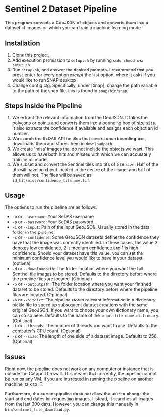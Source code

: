 # Sentinel 2 Dataset Pipeline

This program converts a GeoJSON of objects and converts them into a dataset of images on which you can train a machine learning model. 

## Installation

1. Clone this project,
2. Add execution permission to `setup.sh` by running `sudo chmod u+x setup.sh`
3. Run `setup.sh`, and answer the desired prompts. I recommend that you press enter for every option *except* the last option, where it asks if you would like to run SNAP desktop
4. Change config.cfg. Specifically, under [Snap], change the path variable to the path of the snap file. this is found in `snap/bin/snap`.

## Steps Inside the Pipeline

1. We extract the relevant information from the GeoJSON. It takes the polygons or points and converts them into a bounding box of size `size`. It also extracts the confidence if available and assigns each object an id number.
2. We search the SeDAS API for tiles that covers each bounding box, downloads them and stores them in `downloadpath`.
3. We create 'miss' images that do not include the objects we want. This allows us to have both hits and misses with which we can accurately train an ml model.
4. We subset and convert the Sentinel tiles into tifs of size `size`. Half of the tifs will have an object located in the centre of the image, and half of them will not. The files will be saved as `id_hit/miss/confidence_tilename.tif`.


## Usage

The options to run the pipeline are as follows:
* `-u` or `--username`: Your SeDAS username
* `-p` or `--password`: Your SeDAS password
* `-i` or `--input`: Path of the input GeoJSON. Usually stored in the data folder in the pipeline.
* `-c` or `--confidence`: 
    Some GeoJSON datasets define the confidence they have that the image was correctly identified. In these cases, the value 3 denotes low confidence, 2 is medium confidence and 1 is high confidence. Should your dataset have this value, you can set the minimum confidence level you would like to have in your dataset. (optiona)
* `-d` or `--downloadpath`: The folder location where you want the full Sentinel tile images to be stored. Defaults to the directory before where the pipeline files are located. (Optional)
* `-o` or `--outputpath`: The folder location where you want your finished dataset to be stored. Defaults to the directory before where the pipeline files are located. (Optional)
* `-h` or `--hitdict`: The pipeline stores relevant information in a dictionary pickle file to speed up subsequent dataset creations with the same original GeoJSON. If you want to choose your own dictionary name, you can do so here. Defaults to the name of the `input-file-name.dictionary`. (Optional)
* `-t` or `--threads`: The number of threads you want to use. Defaults to the computer's CPU count. (Optional)
* `-s` or `--size`: The length of one side of a dataset image. Defaults to 256. (Optional)
    
## Issues

Right now, the pipeline does not work on any computer or instance that is outside the Catapult firewall. This means that currently, the pipeline cannot be run on any VM. If you are interested in running the pipeline on another machine, talk to IT.

Furthermore, the current pipeline does not allow the user to change the start and end dates for requesting images. Instead, it searches all images from the last 300 days. However, you can change this manually in `bin/sentinel_tile_download.py`.

